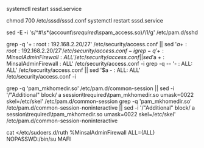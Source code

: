 systemctl restart sssd.service

chmod 700 /etc/sssd/sssd.conf
systemctl restart sssd.service 

sed -E -i 's/^#\s*(account\s*required\s*pam_access.so)/\1/g' /etc/pam.d/sshd

grep -q '+ : root : 192.168.2.20/27' /etc/security/access.conf || sed '$a + : root : 192.168.2.20/27' /etc/security/access.conf  -i
grep -q '+ : MinsalAdminFirewall : ALL' /etc/security/access.conf || sed '$a + : MinsalAdminFirewall : ALL' /etc/security/access.conf  -i
grep -q -- '- : ALL: ALL' /etc/security/access.conf || sed '$a - : ALL: ALL' /etc/security/access.conf  -i

grep -q 'pam_mkhomedir.so' /etc/pam.d/common-session || sed -i '/"Additional" block/ a session\trequired\tpam_mkhomedir.so umask=0022 skel=/etc/skel' /etc/pam.d/common-session
grep -q 'pam_mkhomedir.so' /etc/pam.d/common-session-noninteractive || sed -i '/"Additional" block/ a session\trequired\tpam_mkhomedir.so umask=0022 skel=/etc/skel' /etc/pam.d/common-session-noninteractive

cat <<MAFI>/etc/sudoers.d/ruth 
%MinsalAdminFirewall ALL=(ALL) NOPASSWD:/bin/su
MAFI
